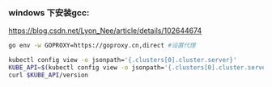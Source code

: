 ### windows 下安装gcc:
https://blog.csdn.net/Lyon_Nee/article/details/102644674
```bash
go env -w GOPROXY=https://goproxy.cn,direct #设置代理 
```

```bash
kubectl config view -o jsonpath='{.clusters[0].cluster.server}'
KUBE_API=$(kubectl config view -o jsonpath='{.clusters[0].cluster.server}')
curl $KUBE_API/version
```

